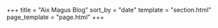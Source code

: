 +++
title = "Aix Magus Blog"
sort_by = "date"
template = "section.html"
page_template = "page.html"
+++
